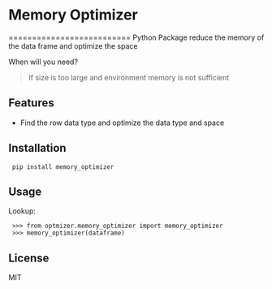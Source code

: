 # Memory Optimizer

==========================
Python Package reduce the memory of the data frame and optimize the space

When will you need?
>If size is too large and environment memory is not sufficient

Features
--------
  - Find the row data type and optimize the data type and space


Installation
-------------
     pip install memory_optimizer

Usage
-----

Lookup:

     >>> from optmizer.memory_optimizer import memory_optimizer
     >>> memory_optimizer(dataframe)


License
----

MIT
